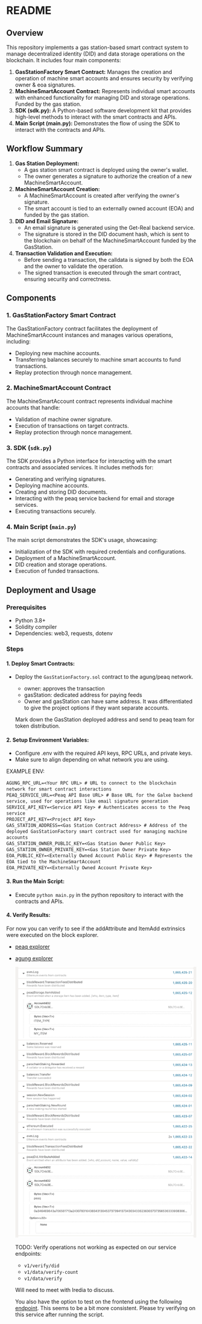 # README

## Overview
This repository implements a gas station-based smart contract system to manage decentralized identity (DID) and data storage operations on the blockchain. It includes four main components:
1. **GasStationFactory Smart Contract:** Manages the creation and operation of machine smart accounts and ensures security by verifying owner & eoa signatures.
2. **MachineSmartAccount Contract:** Represents individual smart accounts with enhanced functionality for managing DID and storage operations. Funded by the gas station.
3. **SDK (sdk.py):** A Python-based software development kit that provides high-level methods to interact with the smart contracts and APIs.
4. **Main Script (main.py):** Demonstrates the flow of using the SDK to interact with the contracts and APIs.

## Workflow Summary
1. **Gas Station Deployment:**
    * A gas station smart contract is deployed using the owner's wallet.
    * The owner generates a signature to authorize the creation of a new MachineSmartAccount.
2. **MachineSmartAccount Creation:**
    * A MachineSmartAccount is created after verifying the owner's signature.
    * The smart account is tied to an externally owned account (EOA) and funded by the gas station.
3. **DID and Email Signature:**
    * An email signature is generated using the Get-Real backend service.
    * The signature is stored in the DID document hash, which is sent to the blockchain on behalf of the MachineSmartAccount funded by the GasStation.
4. **Transaction Validation and Execution:**
    * Before sending a transaction, the calldata is signed by both the EOA and the owner to validate the operation.
    * The signed transaction is executed through the smart contract, ensuring security and correctness.

## Components
### 1. GasStationFactory Smart Contract
The GasStationFactory contract facilitates the deployment of MachineSmartAccount instances and manages various operations, including:
* Deploying new machine accounts.
* Transferring balances securely to machine smart accounts to fund transactions.
* Replay protection through nonce management.
### 2. MachineSmartAccount Contract
The MachineSmartAccount contract represents individual machine accounts that handle:
* Validation of machine owner signature.
* Execution of transactions on target contracts.
* Replay protection through nonce management.
### 3. SDK (`sdk.py`)
The SDK provides a Python interface for interacting with the smart contracts and associated services. It includes methods for:
* Generating and verifying signatures.
* Deploying machine accounts.
* Creating and storing DID documents.
* Interacting with the peaq service backend for email and storage services.
* Executing transactions securely.
### 4. Main Script (`main.py`)
The main script demonstrates the SDK's usage, showcasing:
* Initialization of the SDK with required credentials and configurations.
* Deployment of a MachineSmartAccount.
* DID creation and storage operations.
* Execution of funded transactions.

## Deployment and Usage
### Prerequisites
* Python 3.8+
* Solidity compiler
* Dependencies: web3, requests, dotenv
### Steps
#### 1. **Deploy Smart Contracts:**
* Deploy the `GasStationFactory.sol` contract to the agung/peaq network.
    * owner: approves the transaction
    * gasStation: dedicated address for paying feeds
    * Owner and gasStation can have same address. It was differentiated to give the project options if they want separate accounts.

    Mark down the GasStation deployed address and send to peaq team for token distribution.

#### 2. **Setup Environment Variables:**
* Configure .env with the required API keys, RPC URLs, and private keys. 
* Make sure to align depending on what network you are using.

EXAMPLE ENV:
```
AGUNG_RPC_URL=<Your RPC URL> # URL to connect to the blockchain network for smart contract interactions
PEAQ_SERVICE_URL=<Peaq API Base URL> # Base URL for the Galxe backend service, used for operations like email signature generation
SERVICE_API_KEY=<Service API Key> # Authenticates access to the Peaq service
PROJECT_API_KEY=<Project API Key>
GAS_STATION_ADDRESS=<Gas Station Contract Address> # Address of the deployed GasStationFactory smart contract used for managing machine accounts
GAS_STATION_OWNER_PUBLIC_KEY=<Gas Station Owner Public Key>
GAS_STATION_OWNER_PRIVATE_KEY=<Gas Station Owner Private Key>
EOA_PUBLIC_KEY=<Externally Owned Account Public Key> # Represents the EOA tied to the MachineSmartAccount
EOA_PRIVATE_KEY=<Externally Owned Account Private Key>
```

#### 3. **Run the Main Script:**
* Execute `python main.py` in the python repository to interact with the contracts and APIs.

#### 4. **Verify Results:**

For now you can verify to see if the addAttribute and ItemAdd extrinsics were executed on the block explorer. 
- [peaq explorer](https://polkadot.js.org/apps/?rpc=wss://peaq.api.onfinality.io/public-ws#/explorer)
- [agung explorer](https://polkadot.js.org/apps/?rpc=wss://wss-async.agung.peaq.network#/explorer)

    ![Example Im age](./working_operations.png)


    TODO: Verify operations not working as expected on our service endpoints:
    - `v1/verify/did`
    - `v1/data/verify-count`
    - `v1/data/verify`

    Will need to meet with Iredia to discuss.

    You also have the option to test on the frontend using the following [endpoint](https://app.galxe.com/quest/peaq/GCpEitg8Ms). This seems to be a bit more consistent. Please try verifying on this service after running the script. 